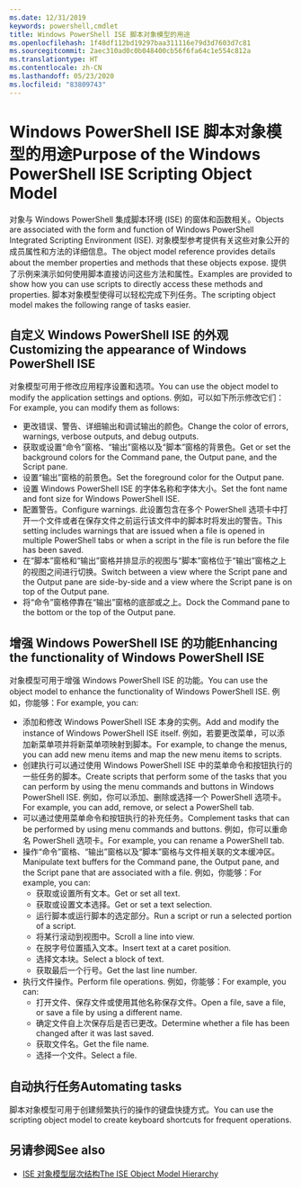 ```yaml
---
ms.date: 12/31/2019
keywords: powershell,cmdlet
title: Windows PowerShell ISE 脚本对象模型的用途
ms.openlocfilehash: 1f48df112bd19297baa311116e79d3d7603d7c81
ms.sourcegitcommit: 2aec310ad0c0b048400cb56f6fa64c1e554c812a
ms.translationtype: HT
ms.contentlocale: zh-CN
ms.lasthandoff: 05/23/2020
ms.locfileid: "83809743"
---
```

# <a name="purpose-of-the-windows-powershell-ise-scripting-object-model"></a><span data-ttu-id="06c32-103">Windows PowerShell ISE 脚本对象模型的用途</span><span class="sxs-lookup"><span data-stu-id="06c32-103">Purpose of the Windows PowerShell ISE Scripting Object Model</span></span>

<span data-ttu-id="06c32-104">对象与 Windows PowerShell 集成脚本环境 (ISE) 的窗体和函数相关。</span><span class="sxs-lookup"><span data-stu-id="06c32-104">Objects are associated with the form and function of Windows PowerShell Integrated Scripting Environment (ISE).</span></span> <span data-ttu-id="06c32-105">对象模型参考提供有关这些对象公开的成员属性和方法的详细信息。</span><span class="sxs-lookup"><span data-stu-id="06c32-105">The object model reference provides details about the member properties and methods that these objects expose.</span></span> <span data-ttu-id="06c32-106">提供了示例来演示如何使用脚本直接访问这些方法和属性。</span><span class="sxs-lookup"><span data-stu-id="06c32-106">Examples are provided to show how you can use scripts to directly access these methods and properties.</span></span> <span data-ttu-id="06c32-107">脚本对象模型使得可以轻松完成下列任务。</span><span class="sxs-lookup"><span data-stu-id="06c32-107">The scripting object model makes the following range of tasks easier.</span></span>

## <a name="customizing-the-appearance-of-windows-powershell-ise"></a><span data-ttu-id="06c32-108">自定义 Windows PowerShell ISE 的外观</span><span class="sxs-lookup"><span data-stu-id="06c32-108">Customizing the appearance of Windows PowerShell ISE</span></span>

<span data-ttu-id="06c32-109">对象模型可用于修改应用程序设置和选项。</span><span class="sxs-lookup"><span data-stu-id="06c32-109">You can use the object model to modify the application settings and options.</span></span> <span data-ttu-id="06c32-110">例如，可以如下所示修改它们：</span><span class="sxs-lookup"><span data-stu-id="06c32-110">For example, you can modify them as follows:</span></span>

- <span data-ttu-id="06c32-111">更改错误、警告、详细输出和调试输出的颜色。</span><span class="sxs-lookup"><span data-stu-id="06c32-111">Change the color of errors, warnings, verbose outputs, and debug outputs.</span></span>
- <span data-ttu-id="06c32-112">获取或设置“命令”窗格、“输出”窗格以及“脚本”窗格的背景色。</span><span class="sxs-lookup"><span data-stu-id="06c32-112">Get or set the background colors for the Command pane, the Output pane, and the Script pane.</span></span>
- <span data-ttu-id="06c32-113">设置“输出”窗格的前景色。</span><span class="sxs-lookup"><span data-stu-id="06c32-113">Set the foreground color for the Output pane.</span></span>
- <span data-ttu-id="06c32-114">设置 Windows PowerShell ISE 的字体名称和字体大小。</span><span class="sxs-lookup"><span data-stu-id="06c32-114">Set the font name and font size for Windows PowerShell ISE.</span></span>
- <span data-ttu-id="06c32-115">配置警告。</span><span class="sxs-lookup"><span data-stu-id="06c32-115">Configure warnings.</span></span> <span data-ttu-id="06c32-116">此设置包含在多个 PowerShell 选项卡中打开一个文件或者在保存文件之前运行该文件中的脚本时将发出的警告。</span><span class="sxs-lookup"><span data-stu-id="06c32-116">This setting includes warnings that are issued when a file is opened in multiple PowerShell tabs or when a script in the file is run before the file has been saved.</span></span>
- <span data-ttu-id="06c32-117">在“脚本”窗格和“输出”窗格并排显示的视图与“脚本”窗格位于“输出”窗格之上的视图之间进行切换。</span><span class="sxs-lookup"><span data-stu-id="06c32-117">Switch between a view where the Script pane and the Output pane are side-by-side and a view where the Script pane is on top of the Output pane.</span></span>
- <span data-ttu-id="06c32-118">将“命令”窗格停靠在“输出”窗格的底部或之上。</span><span class="sxs-lookup"><span data-stu-id="06c32-118">Dock the Command pane to the bottom or the top of the Output pane.</span></span>

## <a name="enhancing-the-functionality-of-windows-powershell-ise"></a><span data-ttu-id="06c32-119">增强 Windows PowerShell ISE 的功能</span><span class="sxs-lookup"><span data-stu-id="06c32-119">Enhancing the functionality of Windows PowerShell ISE</span></span>

<span data-ttu-id="06c32-120">对象模型可用于增强 Windows PowerShell ISE 的功能。</span><span class="sxs-lookup"><span data-stu-id="06c32-120">You can use the object model to enhance the functionality of Windows PowerShell ISE.</span></span> <span data-ttu-id="06c32-121">例如，你能够：</span><span class="sxs-lookup"><span data-stu-id="06c32-121">For example, you can:</span></span>

- <span data-ttu-id="06c32-122">添加和修改 Windows PowerShell ISE 本身的实例。</span><span class="sxs-lookup"><span data-stu-id="06c32-122">Add and modify the instance of Windows PowerShell ISE itself.</span></span> <span data-ttu-id="06c32-123">例如，若要更改菜单，可以添加新菜单项并将新菜单项映射到脚本。</span><span class="sxs-lookup"><span data-stu-id="06c32-123">For example, to change the menus, you can add new menu items and map the new menu items to scripts.</span></span>
- <span data-ttu-id="06c32-124">创建执行可以通过使用 Windows PowerShell ISE 中的菜单命令和按钮执行的一些任务的脚本。</span><span class="sxs-lookup"><span data-stu-id="06c32-124">Create scripts that perform some of the tasks that you can perform by using the menu commands and buttons in Windows PowerShell ISE.</span></span> <span data-ttu-id="06c32-125">例如，你可以添加、删除或选择一个 PowerShell 选项卡。</span><span class="sxs-lookup"><span data-stu-id="06c32-125">For example, you can add, remove, or select a PowerShell tab.</span></span>
- <span data-ttu-id="06c32-126">可以通过使用菜单命令和按钮执行的补充任务。</span><span class="sxs-lookup"><span data-stu-id="06c32-126">Complement tasks that can be performed by using menu commands and buttons.</span></span> <span data-ttu-id="06c32-127">例如，你可以重命名 PowerShell 选项卡。</span><span class="sxs-lookup"><span data-stu-id="06c32-127">For example, you can rename a PowerShell tab.</span></span>
- <span data-ttu-id="06c32-128">操作“命令”窗格、“输出”窗格以及“脚本”窗格与文件相关联的文本缓冲区。</span><span class="sxs-lookup"><span data-stu-id="06c32-128">Manipulate text buffers for the Command pane, the Output pane, and the Script pane that are associated with a file.</span></span> <span data-ttu-id="06c32-129">例如，你能够：</span><span class="sxs-lookup"><span data-stu-id="06c32-129">For example, you can:</span></span>
  - <span data-ttu-id="06c32-130">获取或设置所有文本。</span><span class="sxs-lookup"><span data-stu-id="06c32-130">Get or set all text.</span></span>
  - <span data-ttu-id="06c32-131">获取或设置文本选择。</span><span class="sxs-lookup"><span data-stu-id="06c32-131">Get or set a text selection.</span></span>
  - <span data-ttu-id="06c32-132">运行脚本或运行脚本的选定部分。</span><span class="sxs-lookup"><span data-stu-id="06c32-132">Run a script or run a selected portion of a script.</span></span>
  - <span data-ttu-id="06c32-133">将某行滚动到视图中。</span><span class="sxs-lookup"><span data-stu-id="06c32-133">Scroll a line into view.</span></span>
  - <span data-ttu-id="06c32-134">在脱字号位置插入文本。</span><span class="sxs-lookup"><span data-stu-id="06c32-134">Insert text at a caret position.</span></span>
  - <span data-ttu-id="06c32-135">选择文本块。</span><span class="sxs-lookup"><span data-stu-id="06c32-135">Select a block of text.</span></span>
  - <span data-ttu-id="06c32-136">获取最后一个行号。</span><span class="sxs-lookup"><span data-stu-id="06c32-136">Get the last line number.</span></span>
- <span data-ttu-id="06c32-137">执行文件操作。</span><span class="sxs-lookup"><span data-stu-id="06c32-137">Perform file operations.</span></span> <span data-ttu-id="06c32-138">例如，你能够：</span><span class="sxs-lookup"><span data-stu-id="06c32-138">For example, you can:</span></span>
  - <span data-ttu-id="06c32-139">打开文件、保存文件或使用其他名称保存文件。</span><span class="sxs-lookup"><span data-stu-id="06c32-139">Open a file, save a file, or save a file by using a different name.</span></span>
  - <span data-ttu-id="06c32-140">确定文件自上次保存后是否已更改。</span><span class="sxs-lookup"><span data-stu-id="06c32-140">Determine whether a file has been changed after it was last saved.</span></span>
  - <span data-ttu-id="06c32-141">获取文件名。</span><span class="sxs-lookup"><span data-stu-id="06c32-141">Get the file name.</span></span>
  - <span data-ttu-id="06c32-142">选择一个文件。</span><span class="sxs-lookup"><span data-stu-id="06c32-142">Select a file.</span></span>

## <a name="automating-tasks"></a><span data-ttu-id="06c32-143">自动执行任务</span><span class="sxs-lookup"><span data-stu-id="06c32-143">Automating tasks</span></span>

<span data-ttu-id="06c32-144">脚本对象模型可用于创建频繁执行的操作的键盘快捷方式。</span><span class="sxs-lookup"><span data-stu-id="06c32-144">You can use the scripting object model to create keyboard shortcuts for frequent operations.</span></span>

## <a name="see-also"></a><span data-ttu-id="06c32-145">另请参阅</span><span class="sxs-lookup"><span data-stu-id="06c32-145">See also</span></span>

- [<span data-ttu-id="06c32-146">ISE 对象模型层次结构</span><span class="sxs-lookup"><span data-stu-id="06c32-146">The ISE Object Model Hierarchy</span></span>](The-ISE-Object-Model-Hierarchy.md)
